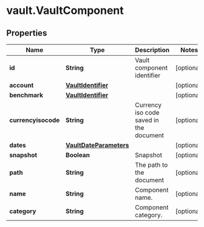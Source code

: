 # vault.VaultComponent

## Properties

Name | Type | Description | Notes
------------ | ------------- | ------------- | -------------
**id** | **String** | Vault component identifier | [optional] 
**account** | [**VaultIdentifier**](VaultIdentifier.md) |  | [optional] 
**benchmark** | [**VaultIdentifier**](VaultIdentifier.md) |  | [optional] 
**currencyisocode** | **String** | Currency iso code saved in the document | [optional] 
**dates** | [**VaultDateParameters**](VaultDateParameters.md) |  | [optional] 
**snapshot** | **Boolean** | Snapshot | [optional] 
**path** | **String** | The path to the document | [optional] 
**name** | **String** | Component name. | [optional] 
**category** | **String** | Component category. | [optional] 


